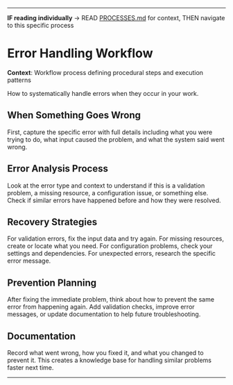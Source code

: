 
---

**IF reading individually** → READ [PROCESSES.md](../PROCESSES.md#workflow-processes) for context, THEN navigate to this specific process


# Error Handling Workflow

**Context**: Workflow process defining procedural steps and execution patterns


How to systematically handle errors when they occur in your work.

## When Something Goes Wrong

First, capture the specific error with full details including what you were trying to do, what input caused the problem, and what the system said went wrong.

## Error Analysis Process

Look at the error type and context to understand if this is a validation problem, a missing resource, a configuration issue, or something else. Check if similar errors have happened before and how they were resolved.

## Recovery Strategies

For validation errors, fix the input data and try again. For missing resources, create or locate what you need. For configuration problems, check your settings and dependencies. For unexpected errors, research the specific error message.

## Prevention Planning

After fixing the immediate problem, think about how to prevent the same error from happening again. Add validation checks, improve error messages, or update documentation to help future troubleshooting.

## Documentation

Record what went wrong, how you fixed it, and what you changed to prevent it. This creates a knowledge base for handling similar problems faster next time.

---
